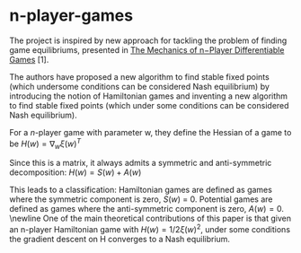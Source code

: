 # n-player-games

The project is inspired by new approach for tackling the problem of finding game equilibriums, presented in [The Mechanics of n−Player Differentiable Games](https://arxiv.org/pdf/1802.05642.pdf) [1].  

The authors have proposed a new algorithm to find stable fixed points (which undersome conditions can be considered Nash equilibrium) by introducing the notion of Hamiltonian games and inventing a new algorithm to find stable fixed points (which under some conditions can be considered Nash equilibrium).

For a $n$-player game with parameter w, they define the Hessian of a game to be 
$H(w) = \nabla_w \xi (w)^T$

Since this is a matrix, it always admits a symmetric and anti-symmetric decomposition: 
$H(w) = S(w) + A(w)$

This leads to a classification: Hamiltonian games are defined as games where the symmetric component is zero, $S(w)$ = 0. Potential games are defined as games where the anti-symmetric component is zero, $A(w) = 0$. \newline 
One of the main theoretical contributions of this paper is that given an n-player Hamiltonian game with $H(w) = 1/2 \xi (w)^2$, under some conditions the gradient descent on H converges to a Nash equilibrium.

